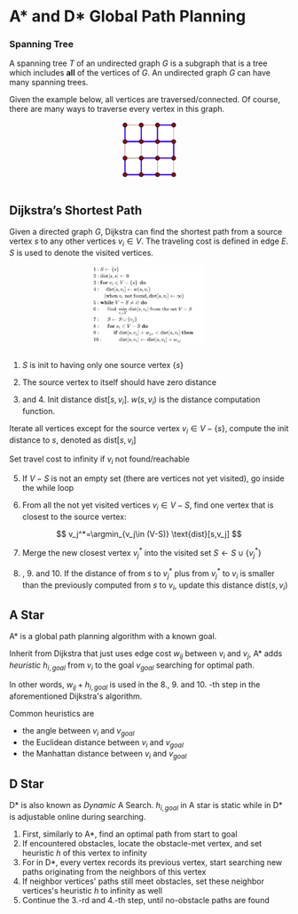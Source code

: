 # A* and D* Global Path Planning

### Spanning Tree

A spanning tree $T$ of an undirected graph $G$ is a subgraph that is a tree which includes **all** of the vertices of $G$.
An undirected graph $G$ can have many spanning trees.

Given the example below, all vertices are traversed/connected. Of course, there are many ways to traverse every vertex in this graph.

<div style="display: flex; justify-content: center;">
      <img src="imgs/spanning_tree_example.png" width="20%" height="20%" alt="spanning_tree_example">
</div>
</br>

## Dijkstra’s Shortest Path

Given a directed graph $G$, Dijkstra can find the shortest path from a source vertex $s$ to any other vertices $v_i \in V$.
The traveling cost is defined in edge $E$.
$S$ is used to denote the visited vertices.


<div style="display: flex; justify-content: center;">
      <img src="imgs/dijkstra_pseudo.png" width="40%" height="40%" alt="dijkstra_pseudo">
</div>
</br>

1. $S$ is init to having only one source vertex $\{s\}$

2. The source vertex to itself should have zero distance

3. and 4. Init distance $\text{dist}[s,v_i]$. $w(s,v_i)$ is the distance computation function.

Iterate all vertices except for the source vertex $v_i \in V-\{s\}$, compute the init distance to $s$, denoted as $\text{dist}[s,v_i]$

Set travel cost to infinity if $v_i$ not found/reachable

5. If $V-S$ is not an empty set (there are vertices not yet visited), go inside the while loop

6. From all the not yet visited vertices $v_i \in V-S$, find one vertex that is closest to the source vertex:

$$
v_j^*=\argmin_{v_j\in (V-S)} \text{dist}[s,v_j]
$$

7. Merge the new closest vertex $v_j^*$ into the visited set $S \leftarrow S \cup \{v_j^*\}$

8. , 9. and 10.  If the distance of from $s$ to $v_j^*$ plus from $v_j^*$ to $v_i$ is smaller than the previously computed from $s$ to $v_i$, update this distance $\text{dist}(s,v_i)$

## A Star 

A* is a global path planning algorithm with a known goal.

Inherit from Dijkstra that just uses edge cost $w_{ij}$ between $v_i$ and $v_j$, A* adds *heuristic* $h_{i,goal}$ from $v_i$ to the goal $v_{goal}$ searching for optimal path.

In other words, $w_{ij}+h_{i,goal}$ is used in the 8., 9. and 10. -th step in the aforementioned Dijkstra's algorithm.

Common heuristics are
* the angle between $v_i$ and $v_{goal}$
* the Euclidean distance between $v_i$ and $v_{goal}$
* the Manhattan distance between $v_i$ and $v_{goal}$

## D Star

D* is also known as *Dynamic* A Search.
$h_{i,goal}$ in A star is static while in D* is adjustable online during searching.

1. First, similarly to A*, find an optimal path from start to goal
2. If encountered obstacles, locate the obstacle-met vertex, and set heuristic $h$ of this vertex to infinity
3. For in D*, every vertex records its previous vertex, start searching new paths originating from the neighbors of this vertex  
4. If neighbor vertices' paths still meet obstacles, set these neighbor vertices's heuristic $h$ to infinity as well
5. Continue the 3.-rd and 4.-th step, until no-obstacle paths are found